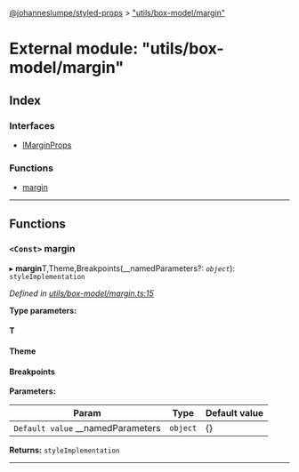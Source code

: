 [@johanneslumpe/styled-props](../README.md) > ["utils/box-model/margin"](../modules/_utils_box_model_margin_.md)

# External module: "utils/box-model/margin"

## Index

### Interfaces

* [IMarginProps](../interfaces/_utils_box_model_margin_.imarginprops.md)

### Functions

* [margin](_utils_box_model_margin_.md#margin)

---

## Functions

<a id="margin"></a>

### `<Const>` margin

▸ **margin**T,Theme,Breakpoints(__namedParameters?: *`object`*): `styleImplementation`

*Defined in [utils/box-model/margin.ts:15](https://github.com/johanneslumpe/styled-props/blob/3abf398/src/utils/box-model/margin.ts#L15)*

**Type parameters:**

#### T 
#### Theme 
#### Breakpoints 
**Parameters:**

| Param | Type | Default value |
| ------ | ------ | ------ |
| `Default value` __namedParameters | `object` |  {} |

**Returns:** `styleImplementation`

___

